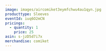 ```yaml
---
image: images/aircomiket3eymfchwu4au1qyn.jpg
producttype: Sleeves
eventId: iuq6O2mCN
pricings:
  - quantity: 1
    price: 25
asin: s-jzD5d7i7x
merchandise: comiket
---
```

